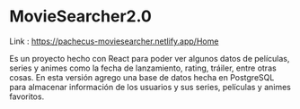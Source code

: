 # MovieSearcher2.0
Link : https://pachecus-moviesearcher.netlify.app/Home

Es un proyecto hecho con React para poder ver algunos datos de películas, series y animes como la fecha de lanzamiento, rating, tráiler, entre otras cosas. En esta versión agrego una base de datos hecha en PostgreSQL para almacenar información de los usuarios y sus series, películas y animes favoritos.
 
